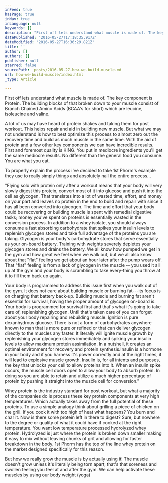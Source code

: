 ```yaml
---
inFeed: true
hasPage: true
inNav: true
inLanguage: null
keywords: []
description: "First off lets understand what muscle is made of. The key component is Protein. The building blocks of that broken down to your muscle consist of Branch Chained Amino Acids (BCAA's for short) which are leucine, isoleucine and valine. "
datePublished: '2016-05-27T17:18:35.917Z'
dateModified: '2016-05-27T16:36:29.821Z'
title: ''
author: []
authors: []
publisher: null
starred: false
sourcePath: _posts/2016-05-27-how-we-build-muscle.md
url: how-we-build-muscle/index.html
_type: Article

---
```

First off lets understand what muscle is made of. The key component is Protein. The building blocks of that broken down to your muscle consist of Branch Chained Amino Acids (BCAA's for short) which are leucine, isoleucine and valine. 

A lot of us may have heard of protein shakes and taking them for post workout. This helps repair and aid in building new muscle. But what we may not understand is how to best optimize this process to almost zero out the recovery time and build as much muscle in the same time. With the aid of protein and a few other key components we can have incredible results. First and foremost quality is KING. You put in mediocre ingredients you'll get the same mediocre results. No different than the general food you consume. You are what you eat. 

To properly explain the process i've decided to take 1st Phorm's example they use to really simply things and absolutely nail the entire process...

"Flying solo with protein only after a workout means that your body will very slowly digest this protein, convert most of it into glucose and push it into the cell as glycogen. That translates into a lot of wasted time, effort, and money on your part and leaves no protein in the end to build and repair with since it has all been converted into glycogen. The time and effort that your body could be recovering or building muscle is spent with remedial digestive tasks; money you've spent on proteins is essentially wasted in the conversion process. In addition to a whey isolate, you should always consume a fast absorbing carbohydrate that spikes your insulin levels to replenish glycogen stores and take full advantage of the proteins you are taking. Glycogen is your body's carbohydrate stores that serve essentially as your on-board battery. Training with weights severely depletes your glycogen stores and drains the battery. We all know how pumped we get in the gym and how great we feel when we walk out, but we all also know about that "flat" feeling we get about an hour later after the pump wears off. That "flat" feeling is from a lack of glycogen in the muscle -- you used it all up at the gym and your body is scrambling to take every-thing you throw at it to fill them back up again. 

Your body is programmed to address this issue first when you walk out of the gym. It does not care about building muscle or burning fat---its focus is on charging that battery back-up. Building muscle and burning fat aren't essential for survival, having the proper amount of glycogen on-board is. Your body is programmed for survival first and that's what it's going to take care of, replenishing glycogen. Until that's taken care of you can forget about your body repairing and rebuilding muscle. Ignition is pure dexanhydrous glucose. There is not a form of carbohydrates anywhere known to man that is more pure or refined or that can deliver glycogen directly to the muscles any faster. It literally will ignite muscle growth by replenishing your glycogen stores immediately and spiking your insulin levels to allow maximum protein assimilation. In a nutshell, it creates an optimal environment for recovery and protein synthesis.Insulin is a hormone in your body and if you harness it's power correctly and at the right times, it will lead to explosive muscle growth. Insulin is, for all intents and purposes, the key that unlocks your cell to allow proteins into it. When an insulin spike occurs, the muscle cell doors open to allow your body to absorb protein. In doing so you are able to retain and utilize a much higher percentage of protein by pushing it straight into the muscle cell for conversion."

Whey protein is the industry standard for post workout, but what a majority of the companies do is process these key protein components at very high temperatures. Which actually takes away from the full potential of these proteins. To use a simple analogy think about grilling a piece of chicken on the grill. If you cook it with too high of heat what happens? You burn and char it. Now is there some protein left in there to digest? Sure, but nowhere to the degree or quality of what it could have if cooked at the right temperature. You want low temperature processed hydrolyzed whey protein. Hydrolyzed is just where the protein is broken down smaller making it easy to mix without leaving chunks of grit and allowing for faster breakdown in the body. 1st Phorm has the top of the line whey protein on the market designed specifically for this reason. 

But how we really grow the muscle is by actually using it! The muscle doesn't grow unless it's literally being torn apart, that's that soreness and swollen feeling you feel at and after the gym. We can help activate these muscles by using our body weight (yoga)